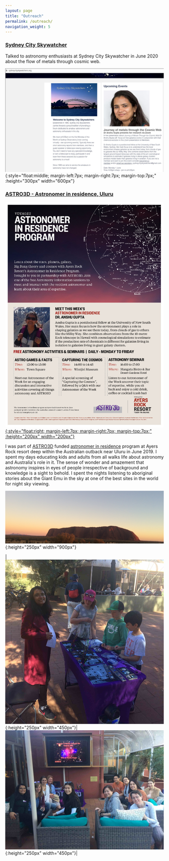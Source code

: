 ```yaml
---
layout: page
title: "Outreach"
permalink: /outreach/
navigation_weight: 5
---
```



### [Sydney City Skywatcher](https://www.sydneycityskywatchers.org/)

Talked to astronomy enthusiasts at Sydney City Skywatcher in June 2020 about the flow of metals through cosmic web.

![Talk at Sydney Observatory](/images/Anshu_talk_200531.jpg){:style="float:middle;  margin-left:7px; margin-right:7px; margin-top:7px;" :height="300px" width="600px"}

### [ASTRO3D - Astronomer in residence, Uluru](https://www.ayersrockresort.com.au/events/detail/astronomer-in-residence-program)
[![Some Title](/images/astronomer_in_residence_poster.jpg){:style="float:right;  margin-left:7px; margin-right:7px; margin-top:7px;" :height="200px" width="200px"}](../astronomer_in_residence.pdf)

I was part of [ASTRO3D](https://astro3d.org.au/) funded 
[astronomer in residence](https://www.ayersrockresort.com.au/events/detail/astronomer-in-residence-program) 
program at Ayers Rock resort deep within the Australian outback near Uluru in June 2019. 
I spent my days educating kids and adults from all walks life about astronomy 
and Australia's role in it. The sense of wonder and amazement that astronomy inspires in eyes of people 
irrespective of background and knowledge is a sight to behold. I spent the nights listening to aboriginal stories about the 
Giant Emu in the sky at one of the best sites in the world for night sky viewing. 

![Uluru](/images/IMG_5338.JPG){:height="250px" width="900px"}

|![Astronomer in residence, Uluru](/images/IMG_5312.JPG){:height="250px" width="450px"}|![Astronomer in residence, Uluru](/images/IMG_5317.JPG){:height="250px" width="450px"}|


